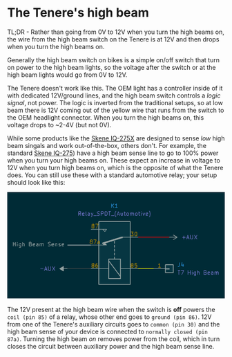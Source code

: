 # The Tenere's high beam

TL;DR - Rather than going from 0V to 12V when you turn the high beams on, the wire from the high beam switch on the Tenere is at 12V and then drops when you turn the high beams on.

Generally the high beam switch on bikes is a simple on/off switch that turn on power to the high beam lights, so the voltage after the switch or at the high beam lights would go from 0V to 12V.

The Tenere doesn't work like this. The OEM light has a controller inside of it with dedicated 12V/ground lines, and the high beam switch controls a *logic signal*, not power. The logic is inverted from the traditional setups, so at low beam there is 12V coming out of the yellow wire that runs from the switch to the OEM headlight connector. When you turn the high beams on, this voltage drops to ~2-4V (but not 0V).

While some products like the [Skene IQ-275X](https://skenelights.com/skene-iq-275x.html) are designed to sense *low* high beam singals and work out-of-the-box, others don't. For example, the standard [Skene IQ-275](https://skenelights.com/skene-iq-275-intelligent-dimmer-for-led-lights.html)) have a high beam sense line to go to 100% power when you turn your high beams on. These expect an increase in voltage to 12V when you turn high beams on, which is the opposite of what the Tenere does. You can still use these with a standard automotive relay; your setup should look like this:

![Skene IQ-275 wiring](images/lights/T7_high-beam_invert.png)

The 12V present at the high beam wire when the switch is **off** powers the `coil (pin 85)` of a relay, whose other end goes to `ground (pin 86)`. 12V from one of the Tenere's auxiliary circuits goes to `common (pin 30)` and the high beam sense of your device is connected to `normally closed (pin 87a)`. Turning the high beam *on* removes power from the coil, which in turn closes the circuit between auxiliary power and the high beam sense line.